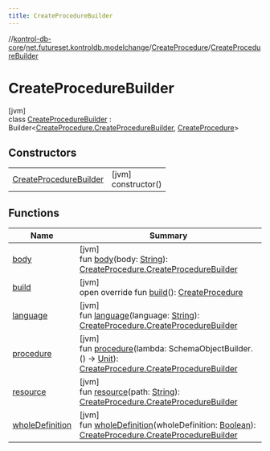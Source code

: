 ```yaml
---
title: CreateProcedureBuilder
---
```

//[kontrol-db-core](../../../../index.html)/[net.futureset.kontroldb.modelchange](../../index.html)/[CreateProcedure](../index.html)/[CreateProcedureBuilder](index.html)



# CreateProcedureBuilder



[jvm]\
class [CreateProcedureBuilder](index.html) : Builder&lt;[CreateProcedure.CreateProcedureBuilder](index.html), [CreateProcedure](../index.html)&gt;



## Constructors


| | |
|---|---|
| [CreateProcedureBuilder](-create-procedure-builder.html) | [jvm]<br>constructor() |


## Functions


| Name | Summary |
|---|---|
| [body](body.html) | [jvm]<br>fun [body](body.html)(body: [String](https://kotlinlang.org/api/latest/jvm/stdlib/kotlin/-string/index.html)): [CreateProcedure.CreateProcedureBuilder](index.html) |
| [build](build.html) | [jvm]<br>open override fun [build](build.html)(): [CreateProcedure](../index.html) |
| [language](language.html) | [jvm]<br>fun [language](language.html)(language: [String](https://kotlinlang.org/api/latest/jvm/stdlib/kotlin/-string/index.html)): [CreateProcedure.CreateProcedureBuilder](index.html) |
| [procedure](procedure.html) | [jvm]<br>fun [procedure](procedure.html)(lambda: SchemaObjectBuilder.() -&gt; [Unit](https://kotlinlang.org/api/latest/jvm/stdlib/kotlin/-unit/index.html)): [CreateProcedure.CreateProcedureBuilder](index.html) |
| [resource](resource.html) | [jvm]<br>fun [resource](resource.html)(path: [String](https://kotlinlang.org/api/latest/jvm/stdlib/kotlin/-string/index.html)): [CreateProcedure.CreateProcedureBuilder](index.html) |
| [wholeDefinition](whole-definition.html) | [jvm]<br>fun [wholeDefinition](whole-definition.html)(wholeDefinition: [Boolean](https://kotlinlang.org/api/latest/jvm/stdlib/kotlin/-boolean/index.html)): [CreateProcedure.CreateProcedureBuilder](index.html) |

